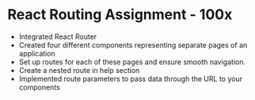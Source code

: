 # React Routing Assignment - 100x
<ul>
  <li>Integrated React Router</li>
  <li>Created four different components representing separate pages of an application</li>
  <li>Set up routes for each of these pages and ensure smooth navigation.</li>
  <li>Create a nested route in help section</li>
  <li>Implemented route parameters to pass data through the URL to your components</li>
</ul>
